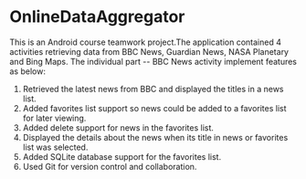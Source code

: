 # OnlineDataAggregator
This is an Android course teamwork project.The application contained 4 activities retrieving data from BBC News, Guardian News, NASA Planetary and Bing Maps.
The individual part -- BBC News activity implement features as below:
1)	Retrieved the latest news from BBC and displayed the titles in a news list.
2)	Added favorites list support so news could be added to a favorites list for later viewing.
3)	Added delete support for news in the favorites list.
4)	Displayed the details about the news when its title in news or favorites list was selected.
5)	Added SQLite database support for the favorites list.
6)	Used Git for version control and collaboration.
